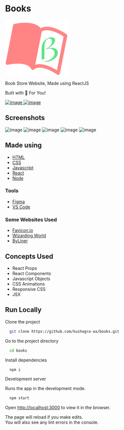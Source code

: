 # Books

![Books](/src/assets/logo.png)

Book Store Website, Made using ReactJS

Built with 🤍 For You!

<a target="_blank" href="https://kushagra-aa.github.io/books/">![image](https://user-images.githubusercontent.com/68841296/144819930-05f66371-f359-41d2-b5c8-1dd3a6b6803e.png)
  </a>
  <a target="_blank" href="https://www.behance.net/gallery/132383397/Books">![image](https://user-images.githubusercontent.com/68841296/144819944-7fa5bb23-7e9f-4555-b493-d0f2fe1336c2.png)
</a>

## Screenshots
![image](https://user-images.githubusercontent.com/68841296/144818418-967bb07a-5e4e-47a6-abaa-8421a11c895c.png)
![image](https://user-images.githubusercontent.com/68841296/144818505-2207be39-802a-496e-9b5c-67b86111c1fb.png)
![image](https://user-images.githubusercontent.com/68841296/144818743-7a74b6ad-66d3-44b2-a74c-0368cf95c79c.png)
![image](https://user-images.githubusercontent.com/68841296/144818851-d76ca3c7-60b4-4603-8f9d-bc8335ac7e2c.png)
![image](https://user-images.githubusercontent.com/68841296/144818883-30adb69f-a67b-49b8-bcfc-1b25062c0a19.png)

## Made using

- [HTML](https://www.w3schools.com/html/)
- [CSS](https://www.w3schools.com/css/default.asp)
- [Javascript](https://www.w3schools.com/js/default.asp)
- [React](https://reactjs.org/)
- [Node](https://nodejs.org/en/)

### Tools

- [Figma](https://www.figma.com/)
- [VS Code](https://code.visualstudio.com/)

### Some Websites Used

- [Favicon.io](https://favicon.io/)
- [Wizarding World](https://wizardingworld.com/)
- [ByLiner](https://byliner.com/)

## Concepts Used

- React Props
- React Components
- Javascript Objects
- CSS Animations
- Responsive CSS
- JSX

## Run Locally

Clone the project

```bash
  git clone https://github.com/kushagra-aa/books.git
```

Go to the project directory

```bash
  cd books
```

Install dependencies

```bash
  npm i
```

Development server

Runs the app in the development mode.

```bash
  npm start
```

Open [http://localhost:3000](http://localhost:3000) to view it in the browser.

The page will reload if you make edits.\
You will also see any lint errors in the console.
